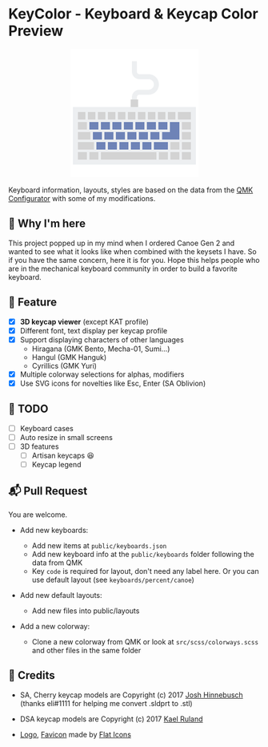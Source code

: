 # KeyColor - Keyboard & Keycap Color Preview

<p align="center">
    <img src="./public/logo256.png"/>
</p>

Keyboard information, layouts, styles are based on the data from the [QMK Configurator](https://config.qmk.fm/) with some of my modifications.

## 🥳 Why I'm here
This project popped up in my mind when I ordered Canoe Gen 2 and wanted to see what it looks like when combined with the keysets I have. So if you have the same concern, here it is for you. Hope this helps people who are in the mechanical keyboard community in order to build a favorite keyboard.

## 🎉 Feature
- [x] **3D keycap viewer** (except KAT profile)
- [x] Different font, text display per keycap profile
- [x] Support displaying characters of other languages
    - Hiragana (GMK Bento, Mecha-01, Sumi...)
    - Hangul (GMK Hanguk)
    - Cyrillics (GMK Yuri)
- [x] Multiple colorway selections for alphas, modifiers
- [x] Use SVG icons for novelties like Esc, Enter (SA Oblivion)

## 🎨 TODO
- [ ] Keyboard cases
- [ ] Auto resize in small screens
- [ ] 3D features
    - [ ] Artisan keycaps 😆
    - [ ] Keycap legend

## 📬 Pull Request
You are welcome.

- Add new keyboards:
    - Add new items at `public/keyboards.json`
    - Add new keyboard info at the `public/keyboards` folder following the data from QMK
    - Key `code` is required for layout, don't need any label here. Or you can use default layout (see `keyboards/percent/canoe`)

- Add new default layouts:
    - Add new files into public/layouts

- Add a new colorway:
    - Clone a new colorway from QMK or look at `src/scss/colorways.scss` and other files in the same folder


## 📝 Credits
- SA, Cherry keycap models are Copyright (c) 2017 [Josh Hinnebusch](https://github.com/hineybush) (thanks eli#1111 for helping me convert .sldprt to .stl)
- DSA keycap models are Copyright (c) 2017 [Kael Ruland](https://www.reddit.com/user/the_television)

- [Logo], [Favicon] made by [Flat Icons](https://www.flaticon.com)

[Logo]: https://www.flaticon.com/free-icon/keyboard_2867576
[Favicon]: https://www.flaticon.com/free-icon/keyboard_2764814
